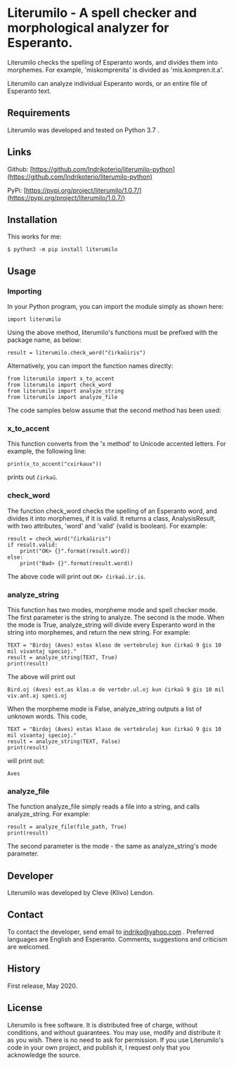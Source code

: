# Literumilo - A spell checker and morphological analyzer for Esperanto.

Literumilo checks the spelling of Esperanto words, and divides them into morphemes. For example, 'miskomprenita' is divided as 'mis.kompren.it.a'.

Literumilo can analyze individual Esperanto words, or an entire file of Esperanto text.

## Requirements

Literumilo was developed and tested on Python 3.7 .

## Links

Github: [https://github.com/Indrikoterio/literumilo-python](https://github.com/Indrikoterio/literumilo-python)

PyPi: [https://pypi.org/project/literumilo/1.0.7/](https://pypi.org/project/literumilo/1.0.7/)

## Installation

This works for me:

```
$ python3 -m pip install literumilo
```

## Usage

### Importing

In your Python program, you can import the module simply as shown here:

```
import literumilo
```

Using the above method, literumilo's functions must be prefixed with the package name, as below:

```
result = literumilo.check_word("ĉirkaŭiris")
```

Alternatively, you can import the function names directly:

```
from literumilo import x_to_accent
from literumilo import check_word
from literumilo import analyze_string
from literumilo import analyze_file
```

The code samples below assume that the second method has been used:

### x\_to\_accent

This function converts from the 'x method' to Unicode accented letters. For example, the following line:

```
print(x_to_accent("cxirkaux"))
```

prints out `ĉirkaŭ`.

### check_word

The function check_word checks the spelling of an Esperanto word, and divides it into morphemes, if it is valid. It returns a class, AnalysisResult, with two attributes, 'word' and 'valid' (valid is boolean). For example:

```
result = check_word("ĉirkaŭiris")
if result.valid:
    print("OK> {}".format(result.word))
else:
    print("Bad> {}".format(result.word))
```

The above code will print out `OK> ĉirkaŭ.ir.is`.

### analyze_string

This function has two modes, morpheme mode and spell checker mode. The first parameter is the string to analyze. The second is the mode. When the mode is True, analyze_string will divide every Esperanto word in the string into morphemes, and return the new string. For example:

```
TEXT = "Birdoj (Aves) estas klaso de vertebruloj kun ĉirkaŭ 9 ĝis 10 mil vivantaj specioj."
result = analyze_string(TEXT, True)
print(result)
```

The above will print out

```
Bird.oj (Aves) est.as klas.o de vertebr.ul.oj kun ĉirkaŭ 9 ĝis 10 mil viv.ant.aj speci.oj
```

When the morpheme mode is False, analyze_string outputs a list of unknown words. This code,

```
TEXT = "Birdoj (Aves) estas klaso de vertebruloj kun ĉirkaŭ 9 ĝis 10 mil vivantaj specioj."
result = analyze_string(TEXT, False)
print(result)
```

will print out:

```
Aves
```

### analyze_file

The function analyze\_file simply reads a file into a string, and calls analyze\_string. For example:

```
result = analyze_file(file_path, True)
print(result)
```

The second parameter is the mode - the same as analyze_string's mode parameter.

## Developer

Literumilo was developed by Cleve (Klivo) Lendon.

## Contact

To contact the developer, send email to indriko@yahoo.com . Preferred languages are English and Esperanto. Comments, suggestions and criticism are welcomed.

## History

First release, May 2020.

## License

Literumilo is free software. It is distributed free of charge, without conditions, and without guarantees. You may use, modify and distribute it as you wish. There is no need to ask for permission. If you use Literumilo's code in your own project, and publish it, I request only that you acknowledge the source.
